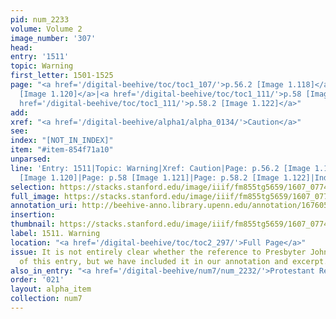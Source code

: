 ```yaml
---
pid: num_2233
volume: Volume 2
image_number: '307'
head:
entry: '1511'
topic: Warning
first_letter: 1501-1525
page: "<a href='/digital-beehive/toc/toc1_107/'>p.56.2 [Image 1.118]</a>|<a href='/digital-beehive/toc/toc1_109/'>p.57.2
  [Image 1.120]</a>|<a href='/digital-beehive/toc/toc1_111/'>p.58 [Image 1.121]</a>|<a
  href='/digital-beehive/toc/toc1_111/'>p.58.2 [Image 1.122]</a>"
add:
xref: "<a href='/digital-beehive/alpha1/alpha_0134/'>Caution</a>"
see:
index: "[NOT_IN_INDEX]"
item: "#item-854f71a10"
unparsed:
line: 'Entry: 1511|Topic: Warning|Xref: Caution|Page: p.56.2 [Image 1.118]|Page: p.57.2
  [Image 1.120]|Page: p.58 [Image 1.121]|Page: p.58.2 [Image 1.122]|Index: [NOT_IN_INDEX]|#item-854f71a10'
selection: https://stacks.stanford.edu/image/iiif/fm855tg5659/1607_0774/379,676,2815,568/full/0/default.jpg
full_image: https://stacks.stanford.edu/image/iiif/fm855tg5659/1607_0774/full/full/0/default.jpg
annotation_uri: http://beehive-anno.library.upenn.edu/annotation/1676050607558
insertion:
thumbnail: https://stacks.stanford.edu/image/iiif/fm855tg5659/1607_0774/379,676,600,180/250,/0/default.jpg
label: 1511. Warning
location: "<a href='/digital-beehive/toc/toc2_297/'>Full Page</a>"
issue: It is not entirely clear whether the reference to Presbyter John is a part
  of this entry, but we have included it in our annotation and excerpt.
also_in_entry: "<a href='/digital-beehive/num7/num_2232/'>Protestant Religion</a>"
order: '021'
layout: alpha_item
collection: num7
---
```

